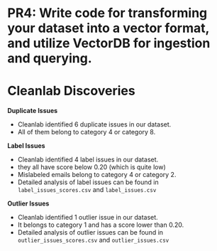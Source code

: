 # PR4: Write code for transforming your dataset into a vector format, and utilize VectorDB for ingestion and querying.


# Cleanlab Discoveries

**Duplicate Issues**

- Cleanlab identified 6 duplicate issues in our dataset.
- All of them belong to category 4 or category 8.

**Label Issues**

- Cleanlab identified 4 label issues in our dataset.
- they all have score below 0.20 (which is quite low)
- Mislabeled emails belong to category 4 or category 2.
- Detailed analysis of label issues can be found in `label_issues_scores.csv` and `label_issues.csv`

**Outlier Issues**

- Cleanlab identified 1 outlier issue in our dataset.
- It belongs to category 1 and has a score lower than 0.20.
- Detailed analysis of outlier issues can be found in `outlier_issues_scores.csv` and `outlier_issues.csv`